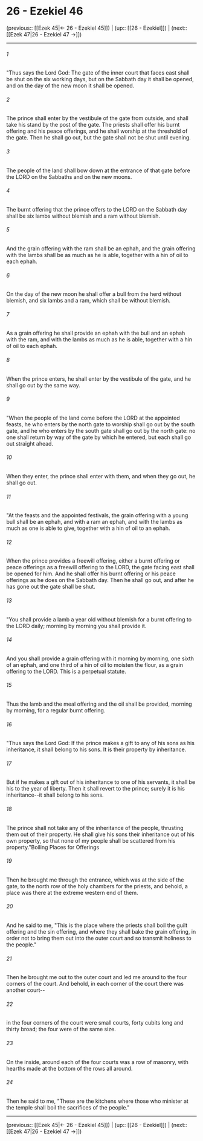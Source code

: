 # 26 - Ezekiel 46

(previous:: [[Ezek 45|← 26 - Ezekiel 45]]) | (up:: [[26 - Ezekiel]]) | (next:: [[Ezek 47|26 - Ezekiel 47 →]])

***


###### 1 
"Thus says the Lord God: The gate of the inner court that faces east shall be shut on the six working days, but on the Sabbath day it shall be opened, and on the day of the new moon it shall be opened. 

###### 2 
The prince shall enter by the vestibule of the gate from outside, and shall take his stand by the post of the gate. The priests shall offer his burnt offering and his peace offerings, and he shall worship at the threshold of the gate. Then he shall go out, but the gate shall not be shut until evening. 

###### 3 
The people of the land shall bow down at the entrance of that gate before the LORD on the Sabbaths and on the new moons. 

###### 4 
The burnt offering that the prince offers to the LORD on the Sabbath day shall be six lambs without blemish and a ram without blemish. 

###### 5 
And the grain offering with the ram shall be an ephah, and the grain offering with the lambs shall be as much as he is able, together with a hin of oil to each ephah. 

###### 6 
On the day of the new moon he shall offer a bull from the herd without blemish, and six lambs and a ram, which shall be without blemish. 

###### 7 
As a grain offering he shall provide an ephah with the bull and an ephah with the ram, and with the lambs as much as he is able, together with a hin of oil to each ephah. 

###### 8 
When the prince enters, he shall enter by the vestibule of the gate, and he shall go out by the same way. 

###### 9 
"When the people of the land come before the LORD at the appointed feasts, he who enters by the north gate to worship shall go out by the south gate, and he who enters by the south gate shall go out by the north gate: no one shall return by way of the gate by which he entered, but each shall go out straight ahead. 

###### 10 
When they enter, the prince shall enter with them, and when they go out, he shall go out. 

###### 11 
"At the feasts and the appointed festivals, the grain offering with a young bull shall be an ephah, and with a ram an ephah, and with the lambs as much as one is able to give, together with a hin of oil to an ephah. 

###### 12 
When the prince provides a freewill offering, either a burnt offering or peace offerings as a freewill offering to the LORD, the gate facing east shall be opened for him. And he shall offer his burnt offering or his peace offerings as he does on the Sabbath day. Then he shall go out, and after he has gone out the gate shall be shut. 

###### 13 
"You shall provide a lamb a year old without blemish for a burnt offering to the LORD daily; morning by morning you shall provide it. 

###### 14 
And you shall provide a grain offering with it morning by morning, one sixth of an ephah, and one third of a hin of oil to moisten the flour, as a grain offering to the LORD. This is a perpetual statute. 

###### 15 
Thus the lamb and the meal offering and the oil shall be provided, morning by morning, for a regular burnt offering. 

###### 16 
"Thus says the Lord God: If the prince makes a gift to any of his sons as his inheritance, it shall belong to his sons. It is their property by inheritance. 

###### 17 
But if he makes a gift out of his inheritance to one of his servants, it shall be his to the year of liberty. Then it shall revert to the prince; surely it is his inheritance--it shall belong to his sons. 

###### 18 
The prince shall not take any of the inheritance of the people, thrusting them out of their property. He shall give his sons their inheritance out of his own property, so that none of my people shall be scattered from his property."Boiling Places for Offerings 

###### 19 
Then he brought me through the entrance, which was at the side of the gate, to the north row of the holy chambers for the priests, and behold, a place was there at the extreme western end of them. 

###### 20 
And he said to me, "This is the place where the priests shall boil the guilt offering and the sin offering, and where they shall bake the grain offering, in order not to bring them out into the outer court and so transmit holiness to the people." 

###### 21 
Then he brought me out to the outer court and led me around to the four corners of the court. And behold, in each corner of the court there was another court-- 

###### 22 
in the four corners of the court were small courts, forty cubits long and thirty broad; the four were of the same size. 

###### 23 
On the inside, around each of the four courts was a row of masonry, with hearths made at the bottom of the rows all around. 

###### 24 
Then he said to me, "These are the kitchens where those who minister at the temple shall boil the sacrifices of the people."

***

(previous:: [[Ezek 45|← 26 - Ezekiel 45]]) | (up:: [[26 - Ezekiel]]) | (next:: [[Ezek 47|26 - Ezekiel 47 →]])
